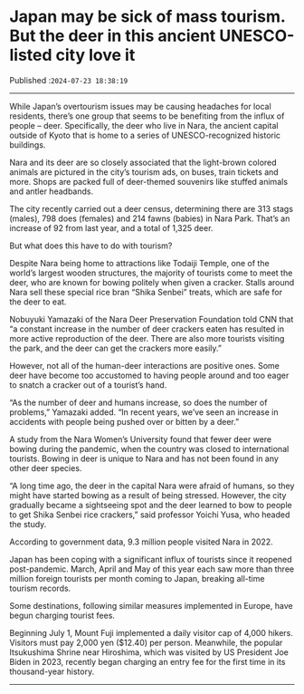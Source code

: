# Japan may be sick of mass tourism. But the deer in this ancient UNESCO-listed city love it

Published :`2024-07-23 18:38:19`

---

While Japan’s overtourism issues may be causing headaches for local residents, there’s one group that seems to be benefiting from the influx of people – deer. Specifically, the deer who live in Nara, the ancient capital outside of Kyoto that is home to a series of UNESCO-recognized historic buildings.

Nara and its deer are so closely associated that the light-brown colored animals are pictured in the city’s tourism ads, on buses, train tickets and more. Shops are packed full of deer-themed souvenirs like stuffed animals and antler headbands.

The city recently carried out a deer census, determining there are 313 stags (males), 798 does (females) and 214 fawns (babies) in Nara Park. That’s an increase of 92 from last year, and a total of 1,325 deer.

But what does this have to do with tourism?

Despite Nara being home to attractions like Todaiji Temple, one of the world’s largest wooden structures, the majority of tourists come to meet the deer, who are known for bowing politely when given a cracker. Stalls around Nara sell these special rice bran “Shika Senbei” treats, which are safe for the deer to eat.

Nobuyuki Yamazaki of the Nara Deer Preservation Foundation told CNN that “a constant increase in the number of deer crackers eaten has resulted in more active reproduction of the deer. There are also more tourists visiting the park, and the deer can get the crackers more easily.”

However, not all of the human-deer interactions are positive ones. Some deer have become too accustomed to having people around and too eager to snatch a cracker out of a tourist’s hand.

“As the number of deer and humans increase, so does the number of problems,” Yamazaki added. “In recent years, we’ve seen an increase in accidents with people being pushed over or bitten by a deer.”

A study from the Nara Women’s University found that fewer deer were bowing during the pandemic, when the country was closed to international tourists. Bowing in deer is unique to Nara and has not been found in any other deer species.

“A long time ago, the deer in the capital Nara were afraid of humans, so they might have started bowing as a result of being stressed. However, the city gradually became a sightseeing spot and the deer learned to bow to people to get Shika Senbei rice crackers,” said professor Yoichi Yusa, who headed the study.

According to government data, 9.3 million people visited Nara in 2022.

Japan has been coping with a significant influx of tourists since it reopened post-pandemic. March, April and May of this year each saw more than three million foreign tourists per month coming to Japan, breaking all-time tourism records.

Some destinations, following similar measures implemented in Europe, have begun charging tourist fees.

Beginning July 1, Mount Fuji implemented a daily visitor cap of 4,000 hikers. Visitors must pay 2,000 yen ($12.40) per person. Meanwhile, the popular Itsukushima Shrine near Hiroshima, which was visited by US President Joe Biden in 2023, recently began charging an entry fee for the first time in its thousand-year history.

---

